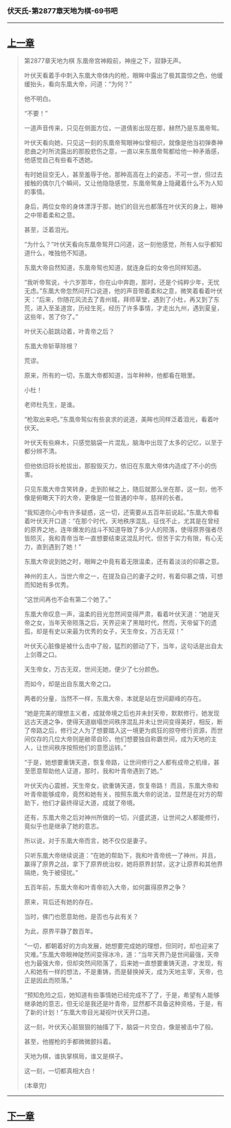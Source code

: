 ### 伏天氏-第2877章天地为棋-69书吧

--------
[上一章](./aeec94086dbd2eb75ec11de8be276523.md)
--------


>
>
>
>第2877章天地为棋
>东凰帝宫神殿前，神座之下，寂静无声。
>
>叶伏天看着手中刺入东凰大帝体内的枪，眼眸中露出了极其震惊之色，他缓缓抬头，看向东凰大帝，问道：“为何？”
>
>他不明白。
>
>“不要！”
>
>一道声音传来，只见在侧面方位，一道倩影出现在那，赫然乃是东凰帝鸳。
>
>叶伏天看向她，只见这一刻的东凰帝鸳眼神似曾相识，就像是他当初弹奏神悲曲之时所流露出的那股悲伤之意，一直以来东凰帝鸳都给他一种矛盾感，他感觉自己有些看不透她。
>
>有时她目空无人，甚至羞辱于他，那种高高在上的姿态，不可一世，但过去接触的偶尔几个瞬间，又让他隐隐感觉，东凰帝鸳身上隐藏着什么不为人知的事情。
>
>身后，两位女帝的身体漂浮于那，她们的目光也都落在叶伏天的身上，眼神之中带着柔和之意。
>
>甚至，泛着泪光。
>
>“为什么？”叶伏天看向东凰帝鸳开口问道，这一刻他感觉，所有人似乎都知道什么，唯独他不知道。
>
>东凰大帝自然知道，东凰帝鸳也知道，就连身后的女帝也同样知道。
>
>“我听帝鸳说，十六岁那年，你在山中奔跑，那时，还是个纯粹少年，无忧无虑。”东凰大帝忽然间开口说道，他的声音带着柔和之意，微笑着看着叶伏天：“后来，你随花风流去了青州城，拜师草堂，遇到了小杜，再又到了东荒，进入至圣道宫，历经生死，经历了许多事情，才走出九州，遇到夏皇，这些年，苦了你了。”
>
>叶伏天心脏跳动着，叶青帝之后？
>
>东凰大帝斩草除根？
>
>荒谬。
>
>原来，所有的一切，东凰大帝都知道，当年种种，他都看在眼里。
>
>小杜！
>
>老师杜先生，是谁。
>
>“枪取出来吧。”东凰帝鸳似有些哀求的说道，美眸也同样泛着泪光，看着叶伏天。
>
>叶伏天有些麻木，只感觉脑袋一片混乱，脑海中出现了太多的记忆，以至于都分辨不清。
>
>但他依旧将长枪拔出，那股毁灭力，依旧在东凰大帝体内造成了不小的伤害。
>
>只见东凰大帝含笑转身，走到阶梯之上，随后就那么坐在那，这一刻，他不像是俯瞰天下的大帝，更像是一位普通的中年，慈祥的长者。
>
>“我知道你心中有许多疑惑，这一切，还需要从五百年前说起。”东凰大帝看着叶伏天开口道：“在那个时代，天地秩序混乱，征伐不止，尤其是在曾经的原界之地，连年爆发的战斗不知道导致了多少人的陨落，使得原界强者尽皆陨灭，我和青帝当年一直想要结束这混乱时代，但苦于实力有限，有心无力，直到遇到了她！”
>
>东凰大帝说到她之时，眼眸之中竟有着无限温柔，还有着淡淡的仰慕之意。
>
>神州的主人，当世六帝之一，在提及自己的妻子之时，有着仰慕之情，可想而知她有多优秀。
>
>“这世间再也不会有第二个她了。”
>
>东凰大帝叹息一声，温柔的目光忽然间变得严肃，看着叶伏天道：“她是天帝之女，当年天帝陨落之后，天界迎来了黑暗时代，然而，天帝留下的遗孤，却是有史以来最为优秀的女子，天生帝女，万古无双！”
>
>叶伏天心脏像是被什么击中了般，猛烈的颤动了下，当年，这句话是出自太上剑尊之口。
>
>天生帝女，万古无双，世间无她，便少了七分颜色。
>
>而如今，却是出自东凰大帝之口。
>
>两者的分量，当然不一样，东凰大帝，本就是站在世间巅峰的存在。
>
>“她是完美的理想主义者，成就帝境之后也并未封天帝，默默修行，她发现远古天道之争，使得天道崩塌世间秩序混乱并未让世间变得美好，相反，断了帝路之后，修行之人为了想要踏入这一境更为疯狂的掠夺修行资源，而世间仅存的几位大帝则是敝帚自珍，他们想要独自称霸世间，成为天地的主人，让世间秩序按照他们的意愿运转。”
>
>“于是，她想要重铸天道，恢复帝路，让世间修行之人都有成帝之机缘，甚至愿意帮助他人证道，那时，我和叶青帝遇到了她。”
>
>叶伏天内心震撼，天生帝女，欲重铸天道，恢复帝路！
>而且，东凰大帝和叶青帝能够成帝，竟然和她有关，按照东凰大帝的说法，显然是在对方的帮助下，他们才最终得证大道，成就了帝境。
>
>还有，东凰大帝之后对神州所做的一切，兴盛武道，让世间之人都能修行，竟似乎也是继承了她的意志。
>
>所以说，对于东凰大帝而言，她不仅仅是妻子。
>
>只听东凰大帝继续说道：“在她的帮助下，我和叶青帝统一了神州，并且，赢得了原界之战，拿下了原界统治权，她将原界封禁，这才让原界和其他界隔绝，免于被侵扰。”
>
>五百年前，东凰大帝和叶青帝初入大帝，如何赢得原界之争？
>
>原来，背后还有她的存在。
>
>当时，佛门也愿意助他，是否也与此有关？
>
>为此，原界平静了数百年。
>
>“一切，都朝着好的方向发展，她想要完成她的理想，但同时，却也迎来了灾难。”东凰大帝眼神陡然间变得冰冷，道：“当年天界乃是世间最强，天帝也为最强大帝，但却突然间陨落了，后来她一直想要重铸天道，才发现，有人和她有一样的想法，不是重铸，而是替换掉天，成为天地主宰，天帝，也正是因此而陨落。”
>
>“预知危险之后，她知道有些事情她已经完成不了了，于是，希望有人能够继承她的意志，但无论是我还是叶青帝，显然都不具备这种资格，于是，有了新的计划！”东凰大帝目光凝视叶伏天开口道。
>
>这一刻，叶伏天心脏狠狠的抽搐了下，脑袋一片空白，像是被击中了般。
>
>甚至，他握枪的手都微微颤抖着。
>
>天地为棋，谁执掌棋局，谁又是棋子。
>
>这一刻，一切都真相大白！
>
>(本章完)
>
>

--------
[下一章](./bb4e6b7e77a08c32a6944aebe37731fd.md)
--------

